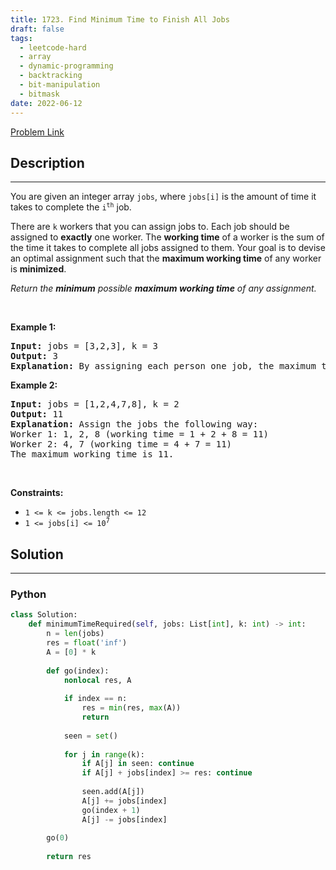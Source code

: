 ```yaml
---
title: 1723. Find Minimum Time to Finish All Jobs
draft: false
tags: 
  - leetcode-hard
  - array
  - dynamic-programming
  - backtracking
  - bit-manipulation
  - bitmask
date: 2022-06-12
---
```


[Problem Link](https://leetcode.com/problems/find-minimum-time-to-finish-all-jobs/)

## Description

---
<p>You are given an integer array <code>jobs</code>, where <code>jobs[i]</code> is the amount of time it takes to complete the <code>i<sup>th</sup></code> job.</p>

<p>There are <code>k</code> workers that you can assign jobs to. Each job should be assigned to <strong>exactly</strong> one worker. The <strong>working time</strong> of a worker is the sum of the time it takes to complete all jobs assigned to them. Your goal is to devise an optimal assignment such that the <strong>maximum working time</strong> of any worker is <strong>minimized</strong>.</p>

<p><em>Return the <strong>minimum</strong> possible <strong>maximum working time</strong> of any assignment. </em></p>

<p>&nbsp;</p>
<p><strong class="example">Example 1:</strong></p>

<pre>
<strong>Input:</strong> jobs = [3,2,3], k = 3
<strong>Output:</strong> 3
<strong>Explanation:</strong> By assigning each person one job, the maximum time is 3.
</pre>

<p><strong class="example">Example 2:</strong></p>

<pre>
<strong>Input:</strong> jobs = [1,2,4,7,8], k = 2
<strong>Output:</strong> 11
<strong>Explanation:</strong> Assign the jobs the following way:
Worker 1: 1, 2, 8 (working time = 1 + 2 + 8 = 11)
Worker 2: 4, 7 (working time = 4 + 7 = 11)
The maximum working time is 11.</pre>

<p>&nbsp;</p>
<p><strong>Constraints:</strong></p>

<ul>
	<li><code>1 &lt;= k &lt;= jobs.length &lt;= 12</code></li>
	<li><code>1 &lt;= jobs[i] &lt;= 10<sup>7</sup></code></li>
</ul>


## Solution

---
### Python
``` py title='find-minimum-time-to-finish-all-jobs'
class Solution:
    def minimumTimeRequired(self, jobs: List[int], k: int) -> int:
        n = len(jobs)
        res = float('inf')
        A = [0] * k
        
        def go(index):
            nonlocal res, A
            
            if index == n:
                res = min(res, max(A))
                return
            
            seen = set()
            
            for j in range(k):
                if A[j] in seen: continue
                if A[j] + jobs[index] >= res: continue
                
                seen.add(A[j])
                A[j] += jobs[index]
                go(index + 1)
                A[j] -= jobs[index]
        
        go(0)
        
        return res
```


